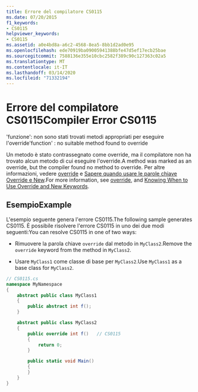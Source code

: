 ```yaml
---
title: Errore del compilatore CS0115
ms.date: 07/20/2015
f1_keywords:
- CS0115
helpviewer_keywords:
- CS0115
ms.assetid: a0e4bd8a-a6c2-4568-8ea5-8bb1d2ad0e95
ms.openlocfilehash: ede70919ba09005941388bfe47d5ef17ecb25bae
ms.sourcegitcommit: 7588136e355e10cbc2582f389c90c127363c02a5
ms.translationtype: MT
ms.contentlocale: it-IT
ms.lasthandoff: 03/14/2020
ms.locfileid: "71332194"
---
```

# <a name="compiler-error-cs0115"></a><span data-ttu-id="98632-102">Errore del compilatore CS0115</span><span class="sxs-lookup"><span data-stu-id="98632-102">Compiler Error CS0115</span></span>

<span data-ttu-id="98632-103">'funzione': non sono stati trovati metodi appropriati per eseguire l'override</span><span class="sxs-lookup"><span data-stu-id="98632-103">'function' : no suitable method found to override</span></span>

 <span data-ttu-id="98632-104">Un metodo è stato contrassegnato come override, ma il compilatore non ha trovato alcun metodo di cui eseguire l'override.</span><span class="sxs-lookup"><span data-stu-id="98632-104">A method was marked as an override, but the compiler found no method to override.</span></span> <span data-ttu-id="98632-105">Per altre informazioni, vedere [override](../keywords/override.md) e [Sapere quando usare le parole chiave Override e New](../../programming-guide/classes-and-structs/knowing-when-to-use-override-and-new-keywords.md).</span><span class="sxs-lookup"><span data-stu-id="98632-105">For more information, see [override](../keywords/override.md), and [Knowing When to Use Override and New Keywords](../../programming-guide/classes-and-structs/knowing-when-to-use-override-and-new-keywords.md).</span></span>

## <a name="example"></a><span data-ttu-id="98632-106">Esempio</span><span class="sxs-lookup"><span data-stu-id="98632-106">Example</span></span>

 <span data-ttu-id="98632-107">L'esempio seguente genera l'errore CS0115.</span><span class="sxs-lookup"><span data-stu-id="98632-107">The following sample generates CS0115.</span></span> <span data-ttu-id="98632-108">È possibile risolvere l'errore CS0115 in uno dei due modi seguenti:</span><span class="sxs-lookup"><span data-stu-id="98632-108">You can resolve CS0115 in one of two ways:</span></span>

- <span data-ttu-id="98632-109">Rimuovere la parola chiave `override` dal metodo in `MyClass2`.</span><span class="sxs-lookup"><span data-stu-id="98632-109">Remove the `override` keyword from the method in `MyClass2`.</span></span>

- <span data-ttu-id="98632-110">Usare `MyClass1` come classe di base per `MyClass2`.</span><span class="sxs-lookup"><span data-stu-id="98632-110">Use `MyClass1` as a base class for `MyClass2`.</span></span>

```csharp
// CS0115.cs
namespace MyNamespace
{
    abstract public class MyClass1
    {
        public abstract int f();
    }

    abstract public class MyClass2
    {
        public override int f()   // CS0115
        {
            return 0;
        }

        public static void Main()
        {
        }
    }
}
```
